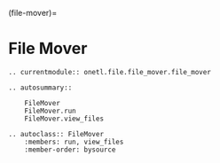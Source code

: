 (file-mover)=

# File Mover

```{eval-rst}
.. currentmodule:: onetl.file.file_mover.file_mover
```

```{eval-rst}
.. autosummary::

    FileMover
    FileMover.run
    FileMover.view_files
```

```{eval-rst}
.. autoclass:: FileMover
    :members: run, view_files
    :member-order: bysource
```
